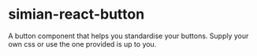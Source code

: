# simian-react-button
A button component that helps you standardise your buttons. Supply your own css or use the one provided is up to you.
